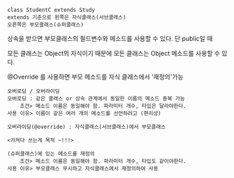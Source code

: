 ```
class StudentC extends Study
extends 기준으로 왼쪽은 자식클래스(서브클래스)
오른쪽은 부모클래스(슈퍼클래스)
```
상속을 받으면 부모클래스의 필드변수와 메소드를 사용할 수 있다.
단 public일 때   

모든 클래스는 Object의 자식이기 때문에
모든 클래스는 Object 메소드를 사용할 수 있다.

@Override 를 사용하면 부모 메소드를 자식 클래스에서 '재정의'가능 
```
오버로딩 / 오버라이딩
오버로딩 : 같은 클래스 or 상속 관계에서 동일한 이름의 메소드 중복 가능
    조건> 메소드 이름은 동일해야 함. 파라미터 개수, 타입은 달라야한다.
사용 이유> 이름이 같은 여러 개의 메소드를 선언하려고 (편리성)

오버라이딩(@override) : 자식클래스(서브클래스)에서 부모클래스

<가져다 쓰는게 목적 ~!!!>

(슈퍼클래스)에 있는 메소드를 재정의
    조건> 메소드 이름은 동일해야 함. 파라미터 개수, 타입도 같이야한다.
사용 이유> 부모클래스 무시하고 자식클래스에서 재정의하여 사용 
```
